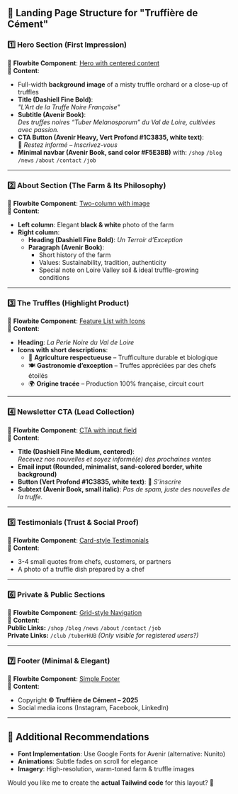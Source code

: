 ## **🌿 Landing Page Structure for "Truffière de Cément"**  


### **1️⃣ Hero Section (First Impression)**
🔹 **Flowbite Component**: [Hero with centered content](https://flowbite.com/docs/components/hero/#centered)  
🔹 **Content**:  
- Full-width **background image** of a misty truffle orchard or a close-up of truffles  
- **Title (Dashiell Fine Bold)**:  
  *"L’Art de la Truffe Noire Française"*  
- **Subtitle (Avenir Book)**:  
  *Des truffes noires “Tuber Melanosporum” du Val de Loire, cultivées avec passion.*  
- **CTA Button (Avenir Heavy, Vert Profond #1C3835, white text)**:  
  📩 *Restez informé – Inscrivez-vous*  
- **Minimal navbar (Avenir Book, sand color #F5E3BB)** with: `/shop` `/blog` `/news` `/about` `/contact` `/job`  


---


### **2️⃣ About Section (The Farm & Its Philosophy)**
🔹 **Flowbite Component**: [Two-column with image](https://flowbite.com/docs/blocks/marketing/about/#two-column-with-image)  
🔹 **Content**:  
- **Left column**: Elegant **black & white** photo of the farm  
- **Right column**:  
  - **Heading (Dashiell Fine Bold)**: *Un Terroir d’Exception*  
  - **Paragraph (Avenir Book)**:  
    - Short history of the farm  
    - Values: Sustainability, tradition, authenticity  
    - Special note on Loire Valley soil & ideal truffle-growing conditions  


---


### **3️⃣ The Truffles (Highlight Product)**
🔹 **Flowbite Component**: [Feature List with Icons](https://flowbite.com/docs/blocks/marketing/features/#feature-list-with-icons)  
🔹 **Content**:  
- **Heading**: *La Perle Noire du Val de Loire*  
- **Icons with short descriptions**:  
  - 🌱 **Agriculture respectueuse** – Trufficulture durable et biologique  
  - 🍽️ **Gastronomie d’exception** – Truffes appréciées par des chefs étoilés  
  - 🌍 **Origine tracée** – Production 100% française, circuit court  


---


### **4️⃣ Newsletter CTA (Lead Collection)**
🔹 **Flowbite Component**: [CTA with input field](https://flowbite.com/docs/blocks/marketing/cta/#cta-with-input-field)  
🔹 **Content**:  
- **Title (Dashiell Fine Medium, centered)**:  
  *Recevez nos nouvelles et soyez informé(e) des prochaines ventes*  
- **Email input (Rounded, minimalist, sand-colored border, white background)**  
- **Button (Vert Profond #1C3835, white text)**: 📩 *S’inscrire*  
- **Subtext (Avenir Book, small italic)**: *Pas de spam, juste des nouvelles de la truffe.*  


---


### **5️⃣ Testimonials (Trust & Social Proof)**
🔹 **Flowbite Component**: [Card-style Testimonials](https://flowbite.com/docs/blocks/marketing/testimonials/#card-style-testimonials)  
🔹 **Content**:  
- 3-4 small quotes from chefs, customers, or partners  
- A photo of a truffle dish prepared by a chef  


---


### **6️⃣ Private & Public Sections**
🔹 **Flowbite Component**: [Grid-style Navigation](https://flowbite.com/docs/blocks/marketing/footer/#grid-style-footer)  
🔹 **Content**:  
**Public Links:** `/shop` `/blog` `/news` `/about` `/contact` `/job`  
**Private Links:** `/club` `/tuberHUB` *(Only visible for registered users?)*  


---


### **7️⃣ Footer (Minimal & Elegant)**
🔹 **Flowbite Component**: [Simple Footer](https://flowbite.com/docs/blocks/marketing/footer/#simple-footer)  
🔹 **Content**:  
- Copyright **© Truffière de Cément – 2025**  
- Social media icons (Instagram, Facebook, LinkedIn)  


---


## **🌱 Additional Recommendations**
- **Font Implementation**: Use Google Fonts for Avenir (alternative: Nunito)  
- **Animations**: Subtle fades on scroll for elegance  
- **Imagery**: High-resolution, warm-toned farm & truffle images  


Would you like me to create the **actual Tailwind code** for this layout? 🚀
